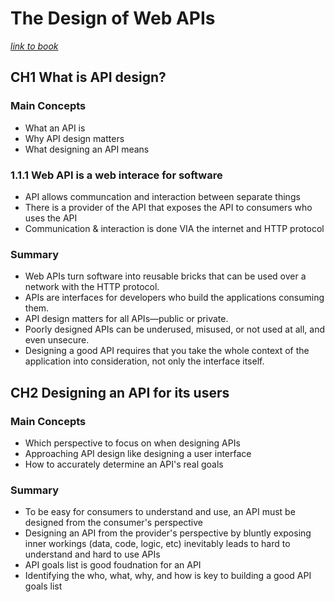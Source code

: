 # The Design of Web APIs

[*link to book*](https://www.manning.com/books/the-design-of-web-apis)

## CH1 What is API design?

### Main Concepts
- What an API is
- Why API design matters
- What designing an API means

### 1.1.1 Web API is a web interace for software

- API allows communcation and interaction between separate things
- There is a provider of the API that exposes the API to consumers who uses the API
- Communication & interaction is done VIA the internet and HTTP protocol

### Summary
- Web APIs turn software into reusable bricks that can be used over a network with the HTTP protocol.
- APIs are interfaces for developers who build the applications consuming them.
- API design matters for all APIs—public or private.
- Poorly designed APIs can be underused, misused, or not used at all, and even unsecure.
- Designing a good API requires that you take the whole context of the application into consideration, not only the interface itself.

## CH2 Designing an API for its users

### Main Concepts
- Which perspective to focus on when designing APIs
- Approaching API design like designing a user interface
- How to accurately determine an API's real goals

### Summary
- To be easy for consumers to understand and use, an API must be designed from the consumer's perspective
- Designing an API from the provider's perspective by bluntly exposing inner workings (data, code, logic, etc) inevitably leads to hard to understand and hard to use APIs
- API goals list is good foudnation for an API
- Identifying the who, what, why, and how is key to building a good API goals list
